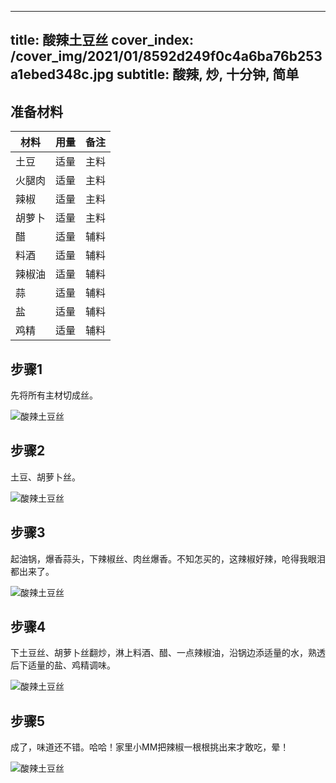 
---
title: 酸辣土豆丝
cover_index: /cover_img/2021/01/8592d249f0c4a6ba76b253a1ebed348c.jpg
subtitle: 酸辣, 炒, 十分钟, 简单
---

## 准备材料

| 材料     | 用量 | 备注|
| ------- | ----- | --- |
| 土豆 | 适量| 主料 |
| 火腿肉 | 适量| 主料 |
| 辣椒 | 适量| 主料 |
| 胡萝卜 | 适量| 主料 |
| 醋 | 适量| 辅料 |
| 料酒 | 适量| 辅料 |
| 辣椒油 | 适量| 辅料 |
| 蒜 | 适量| 辅料 |
| 盐 | 适量| 辅料 |
| 鸡精 | 适量| 辅料 |

## 步骤1

先将所有主材切成丝。

![酸辣土豆丝](https://i8.meishichina.com/attachment/recipe/201010/201010131414229.jpg?x-oss-process=style/p320) 

## 步骤2

土豆、胡萝卜丝。

![酸辣土豆丝](https://i8.meishichina.com/attachment/recipe/201010/201010131414463.jpg?x-oss-process=style/p320) 

## 步骤3

起油锅，爆香蒜头，下辣椒丝、肉丝爆香。不知怎买的，这辣椒好辣，呛得我眼泪都出来了。

![酸辣土豆丝](https://i8.meishichina.com/attachment/recipe/201010/201010131415072.jpg?x-oss-process=style/p320) 

## 步骤4

下土豆丝、胡萝卜丝翻炒，淋上料酒、醋、一点辣椒油，沿锅边添适量的水，熟透后下适量的盐、鸡精调味。

![酸辣土豆丝](https://i8.meishichina.com/attachment/recipe/201010/201010131415215.jpg?x-oss-process=style/p320) 

## 步骤5

成了，味道还不错。哈哈！家里小MM把辣椒一根根挑出来才敢吃，晕！

![酸辣土豆丝](https://i8.meishichina.com/attachment/recipe/201010/201010131415291.jpg?x-oss-process=style/p320) 

